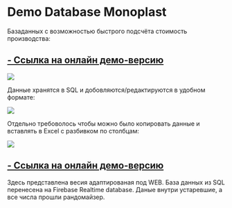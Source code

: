 # Demo Database Monoplast

Базаданных с возможностью быстрого подсчёта стоимость производства:

## [- Cсылка на онлайн демо-версию](https://form-demo-web.web.app)

![](https://cdn.discordapp.com/attachments/784688047719579652/1173260669097885777/launchscreen.gif) 

Данные хранятся в SQL и добовляются/редактируются в удобном формате:

![](https://cdn.discordapp.com/attachments/784688047719579652/1173246397944954940/tablescreen.gif)

Отдельно требоволось чтобы можно было копировать данные и вставлять в Excel с разбивком по столбцам:

![](https://cdn.discordapp.com/attachments/784688047719579652/1173246377388675143/copyscreen.gif)

## [- Cсылка на онлайн демо-версию](https://form-demo-web.web.app)

Здесь представлена весия адаптированая под WEB.
База данных из SQL перенесена на Firebase Realtime database.
Даные внутри устаревшие, а все числа прошли рандомайзер.

